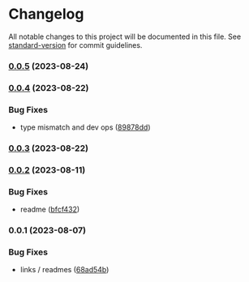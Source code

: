 # Changelog

All notable changes to this project will be documented in this file. See [standard-version](https://github.com/conventional-changelog/standard-version) for commit guidelines.

### [0.0.5](https://github.com/crossifyxyz/types/compare/v0.0.4...v0.0.5) (2023-08-24)

### [0.0.4](https://github.com/crossifyxyz/types/compare/v0.0.3...v0.0.4) (2023-08-22)


### Bug Fixes

* type mismatch and dev ops ([89878dd](https://github.com/crossifyxyz/types/commit/89878dd4512b4825835e23015a4379cf943f59fd))

### [0.0.3](https://github.com/crossifyxyz/types/compare/v0.0.2...v0.0.3) (2023-08-22)

### [0.0.2](https://github.com/crossifyxyz/types/compare/v0.0.1...v0.0.2) (2023-08-11)


### Bug Fixes

* readme ([bfcf432](https://github.com/crossifyxyz/types/commit/bfcf432804090a27ee5a320d7667407ccc321061))

### 0.0.1 (2023-08-07)


### Bug Fixes

* links / readmes ([68ad54b](https://github.com/crossifyxyz/types/commit/68ad54b1d0a24e1debb3015832c3d6bcad31db4e))

